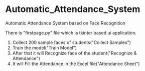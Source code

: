 # Automatic_Attendance_System
Automatic Attendance System based on Face Recognition

There is "firstpage.py" file which is tkinter based ui application. 

  1) Collect 200 sample faces of students("Collect Samples")
  2) Train the model("Train Model")
  3) After that it will Recognize face of the student("Recognize & Attendance")
  4) It will Fill the Attendance in the Excel file("Attendance Sheet")
